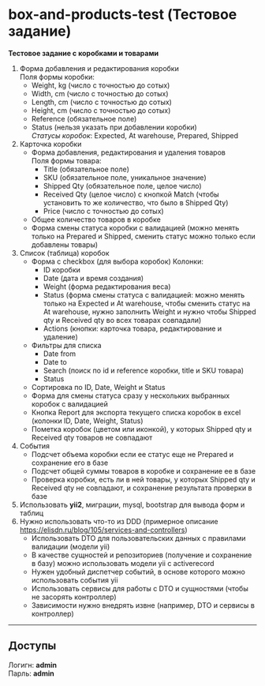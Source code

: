 # box-and-products-test (Тестовое задание)
**Тестовое задание c коробками и товарами**

1. Форма добавления и редактирования коробки
<br>Поля формы коробки:
    * Weight, kg (число с точностью до сотых)
    * Width, cm (число с точностью до сотых)
    * Length, cm (число с точностью до сотых)
    * Height, cm (число с точностью до сотых)
    * Reference (обязательное поле)
    * Status (нельзя указать при добавлении коробки)
    <br>*Статусы коробок*: Expected, At warehouse, Prepared, Shipped
2. Карточка коробки
    * Форма добавления, редактирования и удаления товаров
    <br>Поля формы товара:
        - Title (обязательное поле)
        - SKU (обязательное поле, уникальное значение)
        - Shipped Qty (обязательное поле, целое число)
        - Received Qty (целое число) с кнопкой Match (чтобы установить то же количество, что было в Shipped Qty)
        - Price (число с точностью до сотых)
    * Общее количество товаров в коробке
    * Форма смены статуса коробки с валидацией (можно менять только на Prepared и Shipped, сменить статус можно только если добавлены товары)
3. Список (таблица) коробок
    * Форма с checkbox (для выбора коробок) Колонки:
        - ID коробки
        - Date (дата и время создания)
        - Weight (форма редактирования веса)
        - Status (форма смены статуса с валидацией: можно менять только на Expected и At warehouse, чтобы сменить статус на At warehouse, нужно заполнить Weight и нужно чтобы Shipped qty и Received qty во всех товарах совпадали)
        - Actions (кнопки: карточка товара, редактирование и удаление)
    * Фильтры для списка
        - Date from
        - Date to
        - Search (поиск по id и reference коробки, title и SKU товара)
        - Status
    * Сортировка по ID, Date, Weight и Status
    * Форма для смены статуса сразу у нескольких выбранных коробок с валидацией
    * Кнопка Report для экспорта текущего списка коробок в excel (колонки ID, Date, Weight, Status)
    * Пометка коробок (цветом или иконкой), у которых Shipped qty и Received qty товаров не совпадают
4. События
    * Подсчет объема коробки если ее статус еще не Prepared и сохранение его в базе
    * Подсчет общей суммы товаров в коробке и сохранение ее в базе
    * Проверка коробки, есть ли в ней товары, у которых Shipped qty и Received qty не совпадают, и сохранение результата проверки в базе
5. Использовать **yii2**, миграции, mysql, bootstrap для вывода форм и таблиц
6. Нужно использовать что-то из DDD (примерное описание https://elisdn.ru/blog/105/services-and-controllers)
    * Использовать DTO для пользовательских данных с правилами валидации (модели yii)
    * В качестве сущностей и репозиториев (получение и сохранение в базу) можно использовать модели yii c activerecord
    * Нужен удобный диспетчер событий, в основе которого можно использовать события yii
    * Использовать сервисы для работы с DTO и сущностями (чтобы не засорять контроллер)
    * Зависимости нужно внедрять извне (например, DTO и сервисы в контроллер)

---

## Доступы

Логигн: __admin__
<br>Парль: __admin__